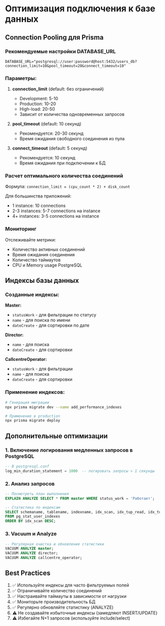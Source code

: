 # Оптимизация подключения к базе данных

## Connection Pooling для Prisma

### Рекомендуемые настройки DATABASE_URL

```env
DATABASE_URL="postgresql://user:password@host:5432/users_db?connection_limit=10&pool_timeout=20&connect_timeout=10"
```

### Параметры:

1. **connection_limit** (default: без ограничений)
   - Development: 5-10
   - Production: 10-20
   - High-load: 20-50
   - Зависит от количества одновременных запросов

2. **pool_timeout** (default: 10 секунд)
   - Рекомендуется: 20-30 секунд
   - Время ожидания свободного соединения из пула

3. **connect_timeout** (default: 5 секунд)
   - Рекомендуется: 10 секунд
   - Время ожидания при подключении к БД

### Расчет оптимального количества соединений

Формула: `connection_limit = (cpu_count * 2) + disk_count`

Для большинства приложений:
- 1 instance: 10 connections
- 2-3 instances: 5-7 connections на instance
- 4+ instances: 3-5 connections на instance

### Мониторинг

Отслеживайте метрики:
- Количество активных соединений
- Время ожидания соединения
- Количество таймаутов
- CPU и Memory usage PostgreSQL

## Индексы базы данных

### Созданные индексы:

**Master:**
- `statusWork` - для фильтрации по статусу
- `name` - для поиска по имени
- `dateCreate` - для сортировки по дате

**Director:**
- `name` - для поиска
- `dateCreate` - для сортировки

**CallcentreOperator:**
- `statusWork` - для фильтрации
- `name` - для поиска
- `dateCreate` - для сортировки

### Применение индексов:

```bash
# Генерация миграции
npx prisma migrate dev --name add_performance_indexes

# Применение в production
npx prisma migrate deploy
```

## Дополнительные оптимизации

### 1. Включение логирования медленных запросов в PostgreSQL

```sql
-- В postgresql.conf
log_min_duration_statement = 1000  -- логировать запросы > 1 секунды
```

### 2. Анализ запросов

```sql
-- Посмотреть план выполнения
EXPLAIN ANALYZE SELECT * FROM master WHERE status_work = 'Работает';

-- Статистика по индексам
SELECT schemaname, tablename, indexname, idx_scan, idx_tup_read, idx_tup_fetch
FROM pg_stat_user_indexes
ORDER BY idx_scan DESC;
```

### 3. Vacuum и Analyze

```sql
-- Регулярная очистка и обновление статистики
VACUUM ANALYZE master;
VACUUM ANALYZE director;
VACUUM ANALYZE callcentre_operator;
```

## Best Practices

1. ✅ Используйте индексы для часто фильтруемых полей
2. ✅ Ограничивайте количество соединений
3. ✅ Настраивайте таймауты в зависимости от нагрузки
4. ✅ Мониторьте производительность БД
5. ✅ Регулярно обновляйте статистику (ANALYZE)
6. ⚠️ Не создавайте избыточные индексы (замедляют INSERT/UPDATE)
7. ⚠️ Избегайте N+1 запросов (используйте include/select)

